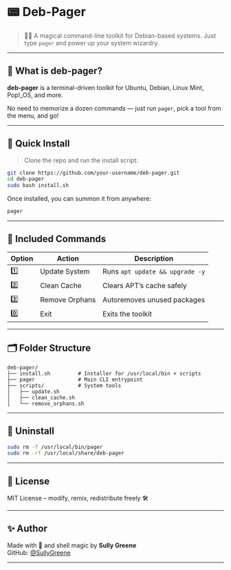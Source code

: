 # 📟 Deb-Pager

> 🧙‍♂️ A magical command-line toolkit for Debian-based systems. Just type `pager` and power up your system wizardry.

---

## 🧰 What is deb-pager?

**deb-pager** is a terminal-driven toolkit for Ubuntu, Debian, Linux Mint, Pop!_OS, and more.

No need to memorize a dozen commands — just run `pager`, pick a tool from the menu, and go!

---

## 🚀 Quick Install

> Clone the repo and run the install script:

```bash
git clone https://github.com/your-username/deb-pager.git
cd deb-pager
sudo bash install.sh
```

Once installed, you can summon it from anywhere:

```bash
pager
```

---

## 🔧 Included Commands

| Option | Action                            | Description                          |
|--------|-----------------------------------|--------------------------------------|
| 1️⃣     | Update System                     | Runs `apt update && upgrade -y`      |
| 2️⃣     | Clean Cache                       | Clears APT’s cache safely            |
| 3️⃣     | Remove Orphans                    | Autoremoves unused packages          |
| 0️⃣     | Exit                              | Exits the toolkit                    |

---

## 🗂 Folder Structure

```
deb-pager/
├── install.sh         # Installer for /usr/local/bin + scripts
├── pager              # Main CLI entrypoint
├── scripts/           # System tools
│   ├── update.sh
│   ├── clean_cache.sh
│   └── remove_orphans.sh
```

---

## 🧙 Uninstall

```bash
sudo rm -f /usr/local/bin/pager
sudo rm -rf /usr/local/share/deb-pager
```

---

## 🪪 License

MIT License – modify, remix, redistribute freely 🛠️

---

## ✨ Author

Made with 💖 and shell magic by **Sully Greene**  
GitHub: [@SullyGreene](https://github.com/SullyGreene)

---
